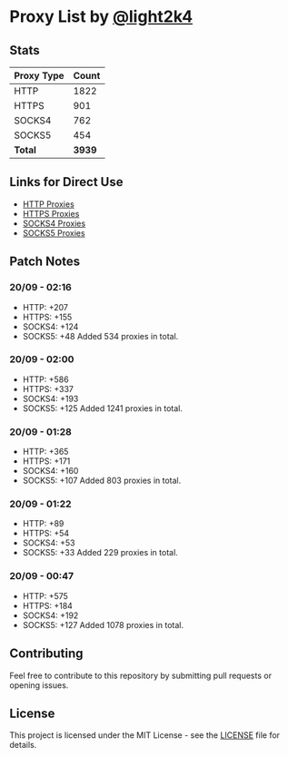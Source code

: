 # Proxy List by [@light2k4](https://github.com/light2k4)

## Stats

| Proxy Type | Count |
|------------|-------|
| HTTP       | 1822  |
| HTTPS      | 901   |
| SOCKS4     | 762   |
| SOCKS5     | 454   |
| **Total**  | **3939** |

## Links for Direct Use

- [HTTP Proxies](https://raw.githubusercontent.com/light2k4/proxies/master/http.txt)
- [HTTPS Proxies](https://raw.githubusercontent.com/light2k4/proxies/master/https.txt)
- [SOCKS4 Proxies](https://raw.githubusercontent.com/light2k4/proxies/master/socks4.txt)
- [SOCKS5 Proxies](https://raw.githubusercontent.com/light2k4/proxies/master/socks5.txt)

## Patch Notes

### 20/09 - 02:16
  - HTTP: +207
  - HTTPS: +155
  - SOCKS4: +124
  - SOCKS5: +48
Added 534 proxies in total.

### 20/09 - 02:00
  - HTTP: +586
  - HTTPS: +337
  - SOCKS4: +193
  - SOCKS5: +125
Added 1241 proxies in total.

### 20/09 - 01:28
  - HTTP: +365
  - HTTPS: +171
  - SOCKS4: +160
  - SOCKS5: +107
Added 803 proxies in total.

### 20/09 - 01:22
  - HTTP: +89
  - HTTPS: +54
  - SOCKS4: +53
  - SOCKS5: +33
Added 229 proxies in total.

### 20/09 - 00:47
  - HTTP: +575
  - HTTPS: +184
  - SOCKS4: +192
  - SOCKS5: +127
Added 1078 proxies in total.

## Contributing

Feel free to contribute to this repository by submitting pull requests or opening issues.

## License

This project is licensed under the MIT License - see the [LICENSE](LICENSE) file for details.